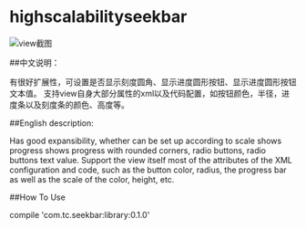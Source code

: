 # highscalabilityseekbar

![view截图](https://github.com/389273716/highscalabilityseekbar/blob/master/app%2Fsrc%2Fmain%2Fres%2Fmipmap-xhdpi%2FS60430-214628.jpg)

##中文说明：

有很好扩展性，可设置是否显示刻度圆角、显示进度圆形按钮、显示进度圆形按钮文本值。
支持view自身大部分属性的xml以及代码配置，如按钮颜色，半径，进度条以及刻度条的颜色、高度等。


##English description:

Has good expansibility, whether can be set up according to scale shows progress shows progress with rounded corners, radio buttons, radio buttons text value.
Support the view itself most of the attributes of the XML configuration and code, such as the button color, radius, the progress bar as well as the scale of the color, height, etc.

##How To Use

compile 'com.tc.seekbar:library:0.1.0'
